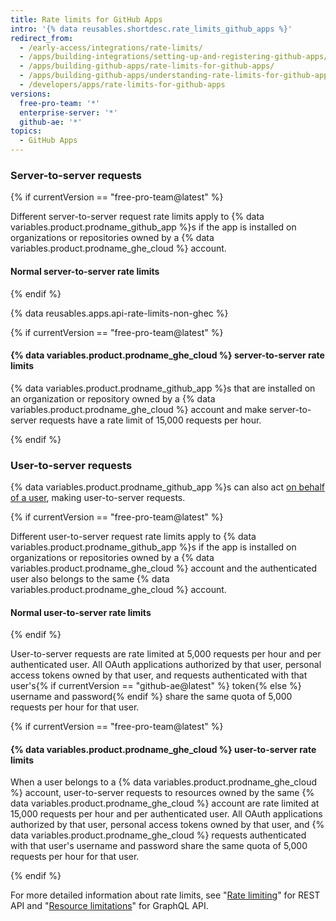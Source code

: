 ```yaml
---
title: Rate limits for GitHub Apps
intro: '{% data reusables.shortdesc.rate_limits_github_apps %}'
redirect_from:
  - /early-access/integrations/rate-limits/
  - /apps/building-integrations/setting-up-and-registering-github-apps/about-rate-limits-for-github-apps/
  - /apps/building-github-apps/rate-limits-for-github-apps/
  - /apps/building-github-apps/understanding-rate-limits-for-github-apps
  - /developers/apps/rate-limits-for-github-apps
versions:
  free-pro-team: '*'
  enterprise-server: '*'
  github-ae: '*'
topics:
  - GitHub Apps
---
```


### Server-to-server requests

{% if currentVersion == "free-pro-team@latest" %}

Different server-to-server request rate limits apply to {% data variables.product.prodname_github_app %}s if the app is installed on organizations or repositories owned by a {% data variables.product.prodname_ghe_cloud %} account.

#### Normal server-to-server rate limits

{% endif %}

{% data reusables.apps.api-rate-limits-non-ghec %}

{% if currentVersion == "free-pro-team@latest" %}

#### {% data variables.product.prodname_ghe_cloud %} server-to-server rate limits

{% data variables.product.prodname_github_app %}s that are installed on an organization or repository owned by a {% data variables.product.prodname_ghe_cloud %} account and make server-to-server requests have a rate limit of 15,000 requests per hour.

{% endif %}

### User-to-server requests

{% data variables.product.prodname_github_app %}s can also act [on behalf of a user](/apps/building-github-apps/identifying-and-authorizing-users-for-github-apps/#identifying-and-authorizing-users-for-github-apps), making user-to-server requests.

{% if currentVersion == "free-pro-team@latest" %}

Different user-to-server request rate limits apply to {% data variables.product.prodname_github_app %}s if the app is installed on organizations or repositories owned by a {% data variables.product.prodname_ghe_cloud %} account and the authenticated user also belongs to the same {% data variables.product.prodname_ghe_cloud %} account.

#### Normal user-to-server rate limits

{% endif %}

User-to-server requests are rate limited at 5,000 requests per hour and per authenticated user. All OAuth applications authorized by that user, personal access tokens owned by that user, and requests authenticated with that user's{% if currentVersion == "github-ae@latest" %} token{% else %} username and password{% endif %} share the same quota of 5,000 requests per hour for that user.

{% if currentVersion == "free-pro-team@latest" %}

#### {% data variables.product.prodname_ghe_cloud %} user-to-server rate limits

When a user belongs to a {% data variables.product.prodname_ghe_cloud %} account, user-to-server requests to resources owned by the same {% data variables.product.prodname_ghe_cloud %} account are rate limited at 15,000 requests per hour and per authenticated user. All OAuth applications authorized by that user, personal access tokens owned by that user, and {% data variables.product.prodname_ghe_cloud %} requests authenticated with that user's username and password share the same quota of 5,000 requests per hour for that user.

{% endif %}

For more detailed information about rate limits, see "[Rate limiting](/rest/overview/resources-in-the-rest-api#rate-limiting)" for REST API and "[Resource limitations](/graphql/overview/resource-limitations)" for GraphQL API.
